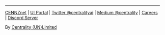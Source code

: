 ---

[CENNZnet](http://cennz.net/) |
[UI Portal](https://cennznet.io) |
[Twitter @centralityai](https://twitter.com/centralityai) |
[Medium @centrality](https://medium.com/centrality) |
[Careers](https://centrality.ai/careers/) | [Discord Server](https://discord.gg/AnB3tRtkJ4)

By [Centrality (UN)Limited](https://centrality.ai/)